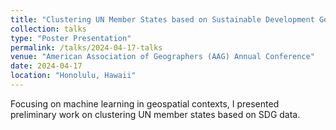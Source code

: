 ```yaml
---
title: "Clustering UN Member States based on Sustainable Development Goal (SDG) Data"
collection: talks
type: "Poster Presentation"
permalink: /talks/2024-04-17-talks
venue: "American Association of Geographers (AAG) Annual Conference"
date: 2024-04-17
location: "Honolulu, Hawaii"
---
```


Focusing on machine learning in geospatial contexts, I presented preliminary work on clustering UN member states based on SDG data. 

